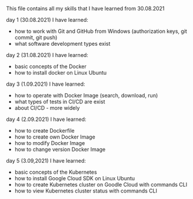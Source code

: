 This file contains all my skills that I have learned from 30.08.2021

day 1 (30.08.2021)
I have learned:
- how to work with Git and GitHub from Windows (authorization keys, git commit, git push)
- what software development types exist

day 2 (31.08.2021)
I have learned:
- basic concepts of the Docker
- how to install docker on Linux Ubuntu

day 3 (1.09.2021)
I have learned:
- how to operate with Docker Image (search, download, run)
- what types of tests in CI/CD are exist
- about CI/CD - more widely

day 4 (2.09.2021)
I have learned:
- how to create Dockerfile
- how to create own Docker Image
- how to modify Docker Image
- how to change version Docker Image

day 5 (3.09,2021)
I have learned:
- basic concepts of the Kubernetes
- how to install Google Cloud SDK on Linux Ubuntu
- how to create Kubernetes cluster on Goodle Cloud with commands CLI
- how to view Kubernetes cluster status with commands CLI
